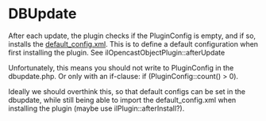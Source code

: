# DBUpdate

After each update, the plugin checks if the PluginConfig is empty, and if so, installs the [default_config.xml](../configuration/default_config.xml).
This is to define a default configuration when first installing the plugin. See ilOpencastObjectPlugin::afterUpdate

Unfortunately, this means you should not write to PluginConfig in the dbupdate.php. Or only with an if-clause: if (PluginConfig::count() > 0).

Ideally we should overthink this, so that default configs can be set in the dbupdate, while still being able to import the
default_config.xml when installing the plugin (maybe use ilPlugin::afterInstall?).
